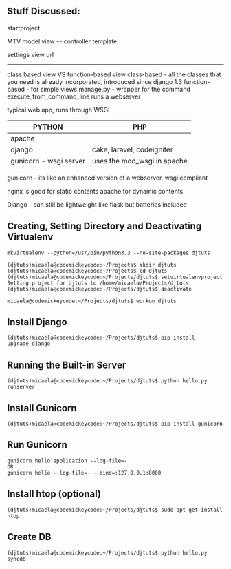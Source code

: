 Stuff Discussed:
------------
startproject

MTV
model
view      -- controller
template

settings
view
url

-------------

class based view VS function-based view
class-based - all the classes that you need is already incorporated, introduced since django 1.3
function-based - for simple views
manage.py - wrapper for the command execute_from_command_line
runs a webserver

typical web app, runs through WSGI

| PYTHON   | PHP  |
|-----------|------|
| apache   |   |
| django| cake, laravel, codeigniter |
| gunicorn - wsgi server | uses the mod_wsgi in apache |

gunicorn - its like an enhanced version of a webserver, wsgi compliant

nginx is good for static contents
apache for dynamic contents

Django - can still be lightweight like flask but batteries included


Creating, Setting Directory and Deactivating Virtualenv
-------------
```
mkvirtualenv --python=/usr/bin/python3.3 --no-site-packages djtuts

(djtuts)micaela@codemickeycode:~/Projects$ mkdir djtuts
(djtuts)micaela@codemickeycode:~/Projects$ cd djtuts
(djtuts)micaela@codemickeycode:~/Projects/djtuts$ setvirtualenvproject
Setting project for djtuts to /home/micaela/Projects/djtuts
(djtuts)micaela@codemickeycode:~/Projects/djtuts$ deactivate

micaela@codemickeycode:~/Projects/djtuts$ workon djtuts
```

Install Django
-------------
```
(djtuts)micaela@codemickeycode:~/Projects/djtuts$ pip install --upgrade django
```

Running the Built-in Server
-----------
```
(djtuts)micaela@codemickeycode:~/Projects/djtuts$ python hello.py runserver
```

Install Gunicorn
----------
```
(djtuts)micaela@codemickeycode:~/Projects/djtuts$ pip install gunicorn
```

Run Gunicorn
----------
```
gunicorn hello:application --log-file=-
OR
gunicorn hello --log-file=- --bind=:127.0.0.1:8000
```

Install htop (optional)
----------
```
(djtuts)micaela@codemickeycode:~/Projects/djtuts$ sudo apt-get install htop
```

Create DB
---------
```
(djtuts)micaela@codemickeycode:~/Projects/djtuts$ python hello.py syncdb
```
